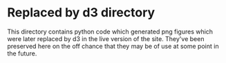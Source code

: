 # Replaced by d3 directory

This directory contains python code which generated png figures which
were later replaced by d3 in the live version of the site. They've
been preserved here on the off chance that they may be of use at some
point in the future.
